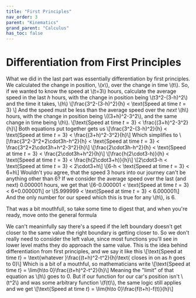 ```yaml
---
title: "First Principles"
nav_order: 3
parent: "Kinematics"
grand_parent: "Calculus"
has_toc: false
---
```


# Differentiation from First Principles

What we did in the last part was essentially differentiation by first principles.
We calculated the change in position, \\(x\\), over the change in time \\(t\\).
So, if we wanted to know the speed at \\(t=3\\) hours, calculate the average speed in the last $h$ hours, with
the change in position being \\(t3^2-(3-h)^2\\) and the time it takes, \\(h\\)
\\[\frac{3^2-(3-h)^2}{h} < \text{Speed at time $t=3$} \\]
And the speed must be less than the average speed over the *next* \\(h\\) hours, with the change in position being \\((3+h)^2-3^2\\), and the same change in time being \\(h\\).
\\[\text{Speed at time $t=3$} < \frac{(3+h)^2-3^2}{h}\\]
Both equations put together gets us
\\[\frac{3^2-(3-h)^2}{h} < \text{Speed at time $t=3$} < \frac{(3+h)^2-3^2}{h}\\]
Which simplifies to
\\[\frac{3^2-3^2+2\cdot3h-h^2}{h} < \text{Speed at time $t=3$} < \frac{3^2+2\cdot3h+h^2-3^2}{h}\\]
\\[\frac{2\cdot3h-h^2}{h} < \text{Speed at time $t=3$} < \frac{2\cdot3h+h^2}{h}\\]
\\[\frac{h(2\cdot3-h)}{h} < \text{Speed at time $t=3$} < \frac{h(2\cdot3+h)}{h}\\]
\\[2\cdot3-h < \text{Speed at time $t=3$} < 2\cdot3+h\\]
\\[6-h < \text{Speed at time $t=3$} < 6+h\\]
Wouldn't you agree, that the speed 3 hours into our journey can't be anything other than 6?
If we consider the average speed over the last (and next) 0.000001 hours, we get that
\\[6-0.000001 < \text{Speed at time $t=3$} < 6+0.000001\\]
or
\\[5.999999 < \text{Speed at time $t=3$} < 6.000001\\]
And the only number for our speed which this is true for any \\(h\\), is 6.

That was a bit mouthfull, so take some time to digest that, and when you're ready, move onto the general formula

We can't meaninfully say there's a speed if the left boundary doesn't get closer to the same value the right boundary is getting closer to.
So we don't really need to consider the left value, since most functions you'll see in lower level maths they do approach the same value.
This is the idea behind differentiation from first principles, and we say it like this
\\[\text{Speed at time $t$} = \text{whatever }\frac{(t+h)^2-t^2}{h}\text{ closes in on as $h$ goes to 0}\\]
Which is a bit of a mouthful, so mathematicians write
\\[\text{Speed at time $t$} = \lim{h\to 0}\frac{(t+h)^2-t^2}{h}\\]
Meaning the "limit" of that equation as \\(h\\) goes to $0$.
But if our function for our car's position isn't \\(t^2\\) and was some arbitrary function \\(f(t)\\), the same logic still applies and we get
\\[\text{Speed at time $t$} = \lim{h\to 0}\frac{f(t+h)-f(t)}{h}\\]
